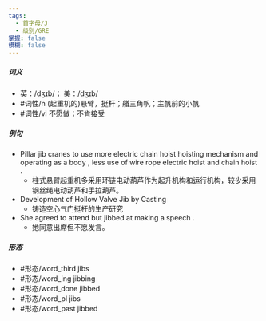 ```yaml
---
tags:
  - 首字母/J
  - 级别/GRE
掌握: false
模糊: false
---
```

##### 词义
- 英：/dʒɪb/； 美：/dʒɪb/
- #词性/n  (起重机的)悬臂，挺杆；艏三角帆；主帆前的小帆
- #词性/vi  不愿做；不肯接受
##### 例句
- Pillar jib cranes to use more electric chain hoist hoisting mechanism and operating as a body , less use of wire rope electric hoist and chain hoist .
	- 柱式悬臂起重机多采用环链电动葫芦作为起升机构和运行机构，较少采用钢丝绳电动葫芦和手拉葫芦。
- Development of Hollow Valve Jib by Casting
	- 铸造空心气门挺杆的生产研究
- She agreed to attend but jibbed at making a speech .
	- 她同意出席但不愿发言。
##### 形态
- #形态/word_third jibs
- #形态/word_ing jibbing
- #形态/word_done jibbed
- #形态/word_pl jibs
- #形态/word_past jibbed
